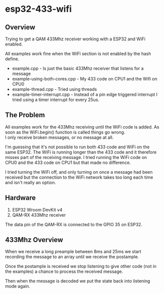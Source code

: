 # esp32-433-wifi

## Overview

Trying to get a QAM 433Mhz receiver working with a ESP32 and WiFi enabled.   

All examples work fine when the WiFi section is not enabled by the hash define.   

* example.cpp - Is just the basic 433Mhz receiver that listens for a message    
* example-using-both-cores.cpp - My 433 code on CPU1 and the Wifi on CPU0   
* example-thread.cpp - Tried using threads    
* example-timer-interrupt.cpp - Instead of a pin edge triggered interrupt I tried using a timer interrupt for every 25us.   

## The Problem

All examples work for the 433Mhz receiving until the WiFi code is added.   As soon as the WiFi.begin() function is called things go wrong.   
I only receive broken messages, or no message at all.   

I'm guessing that it's not possible to run both 433 code and WiFi on the same ESP32.  The WiFi is running longer than the 433 code and it therefore misses part of the receiving message.   I tried running the WiFi code on CPU0 and the 433 code on CPU1 but that made no difference.

I tried turning the WiFi off, and only turning on once a message had been received but the connection to the WiFi network takes too long each time and isn't really an option.
##  Hardware

1. ESP32 Wroom DevKit v4   
1. QAM-RX 433Mhz receiver   

The data pin of the QAM-RX is connected to the GPIO 35 on ESP32.   

## 433Mhz Overview

When we receive a long preample between 8ms and 25ms we start recording the message to an array until we receive the postample.   

Once the postample is received we stop listening to give other code (not in the examples) a chance to process the received message.   

Then when the message is decoded we put the state back into listening mode again.   
